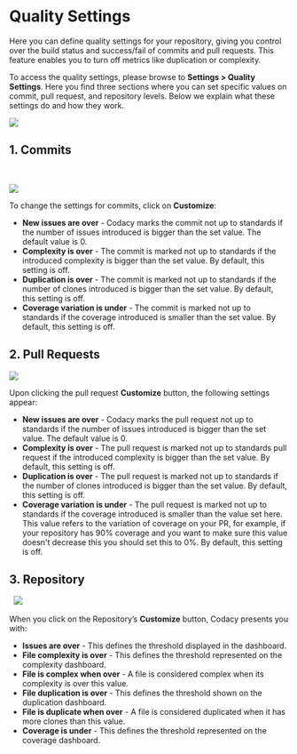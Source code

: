 # Quality Settings

Here you can define quality settings for your repository, giving you control over the build status and success/fail of commits and pull requests. This feature enables you to turn off metrics like duplication or complexity.

To access the quality settings, please browse to **Settings &gt; Quality Settings**. Here you find three sections where you can set specific values on commit, pull request, and repository levels. Below we explain what these settings do and how they
work.

![](https://support.codacy.com/hc/article_attachments/360012252314/image-0.png)



## **1. Commits**
 

![](https://support.codacy.com/hc/article_attachments/360012280513/image-1.png)

To change the settings for commits, click on **Customize**:

-   **New issues are over** - Codacy marks the commit not up to standards if the number of issues introduced is bigger than the set value. The default value is 0.
-   **Complexity is over** - The commit is marked not up to standards if the introduced complexity is bigger than the set value. By default, this setting is off.
-   **Duplication is over** - The commit is marked not up to standards if the number of clones introduced is bigger than the set value. By default, this setting is off.
-   **Coverage variation is under** - The commit is marked not up to standards if the coverage introduced is smaller than the set value. By default, this setting is off.

## **2. Pull Requests**


![](https://support.codacy.com/hc/article_attachments/360012252294/image-2.png)

Upon clicking the pull request **Customize** button, the following settings appear:

-   **New issues are over** - Codacy marks the pull request not up to standards if the number of issues introduced is bigger than the set value. The default value is 0.
-   **Complexity is over** - The pull request is marked not up to standards pull request if the introduced complexity is bigger than the set value. By default, this setting is off.
-   **Duplication is over** - The pull request is marked not up to standards if the number of clones introduced is bigger than the set value. By default, this setting is off.
-   **Coverage variation is under** - The pull request is marked not up to standards if the coverage introduced is smaller than the value set here. This value refers to the variation of coverage on your PR, for example, if your repository has 90% coverage and you want to make sure this value doesn't decrease this you should set this to 0%. By default, this setting is off.


## **3. Repository**

 
![](https://support.codacy.com/hc/article_attachments/360012280493/image-3.png)


When you click on the Repository’s **Customize** button, Codacy presents you with:

-   **Issues are over** - This defines the threshold displayed in the dashboard.
-   **File complexity is over** - This defines the threshold represented on the complexity dashboard.
-   **File is complex when over** - A file is considered complex when its complexity is over this value.
-   **File duplication is over** - This defines the threshold shown on the duplication dashboard.
-   **File is duplicate when over** - A file is considered duplicated when it has more clones than this value.
-   **Coverage is under** - This defines the threshold represented on the coverage dashboard.
